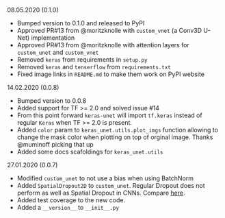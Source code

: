 08.05.2020 (0.1.0)

- Bumped version to 0.1.0 and released to PyPI
- Approved PR#13 from @moritzknolle with `custom_vnet` (a Conv3D U-Net) implementation
- Approved PR#13 from @moritzknolle with attention layers for `custom_unet` and `custom_vnet`
- Removed `keras` from requirements in `setup.py`
- Removed `keras` and `tenserflow` from `requirements.txt`
- Fixed image links in `README.md` to make them work on PyPI website

14.02.2020 (0.0.8)

- Bumped version to 0.0.8
- Added support for TF >= 2.0 and solved issue #14 
- From this point forward `keras-unet` will import `tf.keras` instead of regular `Keras` when TF >= 2.0 is present.
- Added `color` param to `keras_unet.utils.plot_imgs` function allowing to change the mask color when plotting on top of orginal image. Thanks @muminoff picking that up
- Added some docs scafoldings for `keras_unet.utils`

27.01.2020 (0.0.7)

- Modified `custom_unet` to not use a bias when using BatchNorm
- Added `SpatialDropout2D` to `custom_unet`. Regular Dropout does not perform as well as Spatial Dropout in CNNs. Compare [here](https://github.com/keras-team/keras/blob/master/keras/layers/core.py#L178).
- Added test coverage to the new code.
- Added a `__version__` to `__init__.py`
